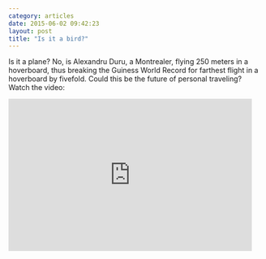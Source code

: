 ```yaml
---
category: articles
date: 2015-06-02 09:42:23
layout: post
title: "Is it a bird?"
---
```


<p>
  Is it a plane? No, is Alexandru Duru, a Montrealer, flying 250 meters in a
  hoverboard, thus breaking the Guiness World Record for farthest flight in a
  hoverboard by fivefold. Could this be the future of personal traveling?
  Watch the video:
</p>
  
<iframe title="Is it a bird?" width="480" height="300"
        src="https://www.youtube.com/embed/Bfa9HrieUyQ"
        frameborder="0" allowfullscreen>
</iframe>


